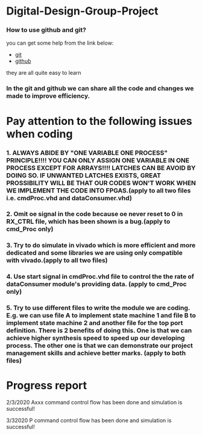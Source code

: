 # Digital-Design-Group-Project
### How to use github and git?
you can get some help from the link below:  
* [git](https://www.youtube.com/watch?v=nhNq2kIvi9s)  
* [github](https://www.youtube.com/watch?v=nhNq2kIvi9s)  

they are all quite easy to learn

### In the git and github we can share all the code and changes we made to improve efficiency.


# Pay attention to the following issues when coding
### 1. ALWAYS ABIDE BY "ONE VARIABLE ONE PROCESS" PRINCIPLE!!!! YOU CAN ONLY ASSIGN ONE VARIABLE IN ONE PROCESS EXCEPT FOR ARRAYS!!!! LATCHES CAN BE AVOID BY DOING SO. IF UNWANTED LATCHES EXISTS, GREAT PROSSIBILITY WILL BE THAT OUR CODES WON'T WORK WHEN WE IMPLEMENT THE CODE INTO FPGAS.(apply to all two files i.e. cmdProc.vhd and dataConsumer.vhd)
### 2. Omit oe signal in the code because oe never reset to 0 in RX_CTRL file, which has been shown is a bug.(apply to cmd_Proc only)
### 3. Try to do simulate in vivado which is more efficient and more dedicated and some libraries we are using only compatible with vivado.(apply to all two files)
### 4. Use start signal in cmdProc.vhd file to control the the rate of dataConsumer module's providing data. (apply to cmd_Proc only)
### 5. Try to use different files to write the module we are coding. E.g. we can use file A to implement state machine 1 and file B to implement state machine 2 and another file for the top port definition. There is 2 benefits of doing this. One is that we can achieve higher synthesis speed to speed up our developing process. The other one is that we can demonstrate our project management skills and achieve better marks. (apply to both files)


# Progress report
2/3/2020
Axxx command control flow has been done and simulation is successful!

3/32020
P command control flow has been done and simulation is successful!
